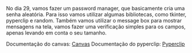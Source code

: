 No dia 29, vamos fazer um password manager, que basicamente cria uma senha aleatória. Para isso vamos utilizar algumas bibliotecas, como tkinter, pyperclip e random.
Também vamos utilizar o message box para mostrar mensagens na tela, vamos fazer uma verificação simples para os campos, apenas levando em conta o seu tamanho.


Documentação do canvas: [Canvas](https://tkdocs.com/tutorial/canvas.html)
Documentação do pyperclip: [Pyperclip](https://pypi.org/project/pyperclip/)